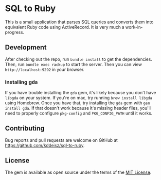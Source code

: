 # SQL to Ruby

This is a small application that parses SQL queries and converts them into equivalent Ruby code using ActiveRecord. It is very much a work-in-progress.

## Development

After checking out the repo, run `bundle install` to get the dependencies. Then, run `bundle exec rackup` to start the server. Then you can view `http://localhost:9292` in your browser.

### Installing gda

If you have trouble installing the `gda` gem, it's likely because you don't have `libgda` on your system. If you're on mac, try running `brew install libgda` using Homebrew. Once you have that, try installing the `gda` gem with `gem install gda`. If that doesn't work because it's missing header files, you'll need to properly configure `pkg-config` and `PKG_CONFIG_PATH` until it works.

## Contributing

Bug reports and pull requests are welcome on GitHub at https://github.com/kddeisz/sql-to-ruby.

## License

The gem is available as open source under the terms of the [MIT License](https://opensource.org/licenses/MIT).
